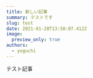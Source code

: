 ```yaml
---
title: 新しい記事
summary: テストです
slug: test
date: 2021-01-28T13:50:07.412Z
image:
  preview_only: true
authors:
  - yoguchi
---
```

テスト記事